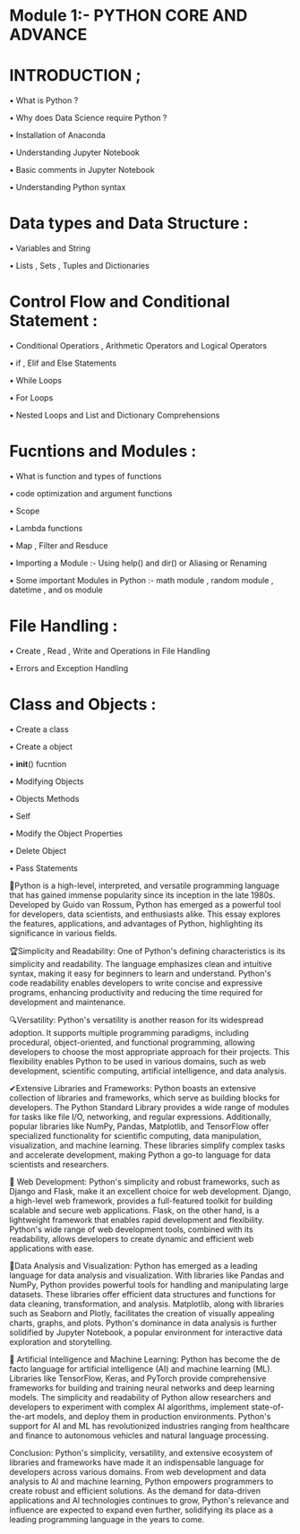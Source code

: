 # Module 1:- PYTHON CORE AND ADVANCE 

# INTRODUCTION ;
  
  • What is Python ?
  
  • Why does Data Science require Python ?
  
  • Installation  of Anaconda
  
  • Understanding Jupyter Notebook
  
  • Basic comments in Jupyter Notebook
  
  • Understanding Python syntax

# Data types and Data Structure :
 
  • Variables and String

  • Lists , Sets , Tuples and Dictionaries

# Control Flow and Conditional Statement :

  • Conditional Operatiors , Arithmetic Operators and Logical Operators

  • if , Elif and Else Statements

  • While Loops 

  • For Loops

  • Nested Loops and List and Dictionary Comprehensions

# Fucntions and Modules :

  • What is function and types of functions 

  • code optimization and argument functions 

  • Scope 

  • Lambda functions

  • Map , Filter and Resduce 

  • Importing a Module :- Using help() and dir() or Aliasing or Renaming

  • Some important Modules in Python :- math module , random module , datetime , and os module

# File Handling :

  • Create , Read , Write and Operations in File Handling 

  • Errors and Exception Handling 

# Class and Objects :

  • Create a class 

  • Create a object

  • __init__() fucntion

  • Modifying Objects 

  • Objects Methods 

  • Self 

  • Modify the Object Properties

  • Delete Object

  • Pass Statements

🎈Python is a high-level, interpreted, and versatile programming language that has gained immense popularity since its inception in the late 1980s. Developed by Guido van Rossum, Python has emerged as a powerful tool for developers, data scientists, and enthusiasts alike. This essay explores the features, applications, and advantages of Python, highlighting its significance in various fields.

🏆Simplicity and Readability: One of Python's defining characteristics is its simplicity and readability. The language emphasizes clean and intuitive syntax, making it easy for beginners to learn and understand. Python's code readability enables developers to write concise and expressive programs, enhancing productivity and reducing the time required for development and maintenance.

🔍Versatility: Python's versatility is another reason for its widespread adoption. It supports multiple programming paradigms, including procedural, object-oriented, and functional programming, allowing developers to choose the most appropriate approach for their projects. This flexibility enables Python to be used in various domains, such as web development, scientific computing, artificial intelligence, and data analysis.

✔Extensive Libraries and Frameworks: Python boasts an extensive collection of libraries and frameworks, which serve as building blocks for developers. The Python Standard Library provides a wide range of modules for tasks like file I/O, networking, and regular expressions. Additionally, popular libraries like NumPy, Pandas, Matplotlib, and TensorFlow offer specialized functionality for scientific computing, data manipulation, visualization, and machine learning. These libraries simplify complex tasks and accelerate development, making Python a go-to language for data scientists and researchers.

💎 Web Development: Python's simplicity and robust frameworks, such as Django and Flask, make it an excellent choice for web development. Django, a high-level web framework, provides a full-featured toolkit for building scalable and secure web applications. Flask, on the other hand, is a lightweight framework that enables rapid development and flexibility. Python's wide range of web development tools, combined with its readability, allows developers to create dynamic and efficient web applications with ease.

💎Data Analysis and Visualization: Python has emerged as a leading language for data analysis and visualization. With libraries like Pandas and NumPy, Python provides powerful tools for handling and manipulating large datasets. These libraries offer efficient data structures and functions for data cleaning, transformation, and analysis. Matplotlib, along with libraries such as Seaborn and Plotly, facilitates the creation of visually appealing charts, graphs, and plots. Python's dominance in data analysis is further solidified by Jupyter Notebook, a popular environment for interactive data exploration and storytelling.

💎 Artificial Intelligence and Machine Learning: Python has become the de facto language for artificial intelligence (AI) and machine learning (ML). Libraries like TensorFlow, Keras, and PyTorch provide comprehensive frameworks for building and training neural networks and deep learning models. The simplicity and readability of Python allow researchers and developers to experiment with complex AI algorithms, implement state-of-the-art models, and deploy them in production environments. Python's support for AI and ML has revolutionized industries ranging from healthcare and finance to autonomous vehicles and natural language processing.

Conclusion: Python's simplicity, versatility, and extensive ecosystem of libraries and frameworks have made it an indispensable language for developers across various domains. From web development and data analysis to AI and machine learning, Python empowers programmers to create robust and efficient solutions. As the demand for data-driven applications and AI technologies continues to grow, Python's relevance and influence are expected to expand even further, solidifying its place as a leading programming language in the years to come.
  
